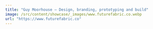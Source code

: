 ```yaml
---
title: "Guy Moorhouse — Design, branding, prototyping and build"
image: /src/content/showcase/_images/www.futurefabric.co.webp
url: "https://www.futurefabric.co"
---
```

